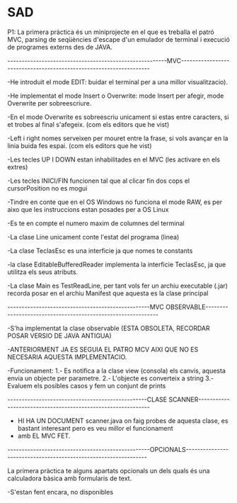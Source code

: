 # SAD
P1:
La primera pràctica és un miniprojecte en el que es treballa el patró MVC, parsing de seqüències d'escape d'un emulador de terminal i execució de programes externs des de JAVA.

--------------------------------------------------------MVC-------------------------------------------------------------------

-He introduit el mode EDIT: buidar el terminal per a una millor visualitzacio).

-He implementat el mode Insert o Overwrite: mode Insert per afegir, mode Overwrite per sobreescriure.

-En el mode Overwrite es sobreescriu unicament si estas entre caracters, si et trobes al final s'afegeix. (com els editors que he vist)

-Left i right nomes serveixen per mouret entre la frase, si vols avançar en la linia buida fes espai. (com els editors que he vist)

-Les tecles UP I DOWN estan inhabilitades en el MVC (les activare en els extres)

-Les tecles INICI/FIN funcionen tal que al clicar fin dos cops el cursorPosition no es mogui

-Tindre en conte que en el OS Windows no funciona el mode RAW, es per aixo que les instruccions estan posades per a OS Linux

-Es te en compte el numero maxim de columnes del terminal

-La clase Line unicament conte l'estat del programa (linea)

-La clase TeclasEsc es una interficie ja que nomes te constants

-la clase EditableBufferedReader implementa la interficie TeclasEsc, ja que utilitza els seus atributs.

-La clase Main es TestReadLine, per tant vols fer un archiu executable (.jar) recorda posar en el archiu Manifest que aquesta es la clase principal

--------------------------------------------------MVC OBSERVABLE-------------------------------------------------------------

-S'ha implementat la clase observable (ESTA OBSOLETA, RECORDAR POSAR VERSIO DE JAVA ANTIGUA)

-ANTERIORMENT JA ES SEGUIA EL PATRO MCV AIXI QUE NO ES NECESARIA AQUESTA IMPLEMENTACIO.

-Funcionament: 
1.- Es notifica a la clase view (consola) els canvis, aquesta envia un objecte per parametre.
2.- L'objecte es converteix a string
3.- Evaluem els posibles casos y fem un conjunt de prints

-------------------------------------------------CLASE SCANNER-------------------------------------------------------------
- HI HA UN DOCUMENT scanner.java on faig probes de aquesta clase, es bastant interesant pero es veu millor el funcionament
- amb EL MVC FET.


--------------------------------------------------OPCIONALS----------------------------------------------------------------

La primera pràctica te alguns apartats opcionals un dels quals és una calculadora bàsica amb formularis de text.

-S'estan fent encara, no disponibles
